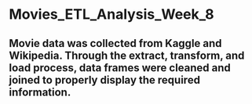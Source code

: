 # Movies_ETL_Analysis_Week_8
## Movie data was collected from Kaggle and Wikipedia. Through the extract, transform, and load process, data frames were cleaned and joined to properly display the required information.
